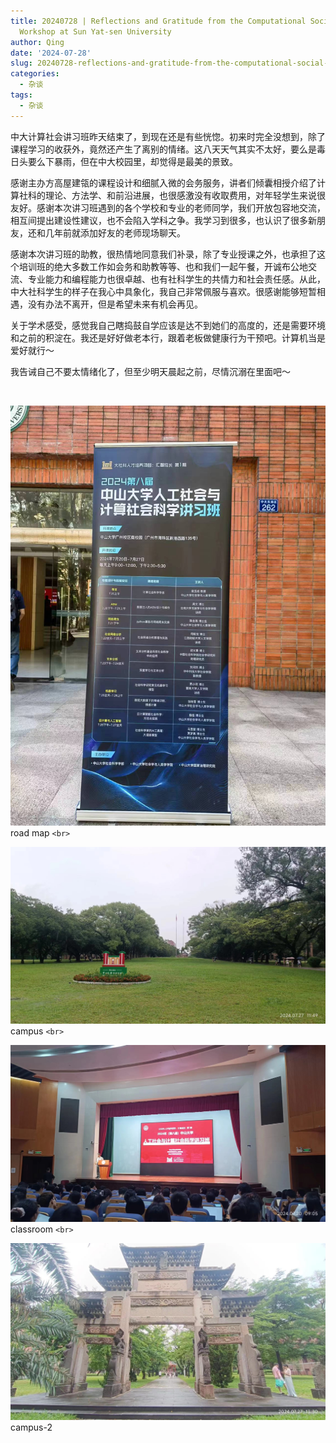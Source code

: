 ```yaml
---
title: 20240728 | Reflections and Gratitude from the Computational Social Science
  Workshop at Sun Yat-sen University
author: Qing
date: '2024-07-28'
slug: 20240728-reflections-and-gratitude-from-the-computational-social-science-workshop-at-sun-yat-sen-university
categories:
  - 杂谈
tags:
  - 杂谈
---
```

中大计算社会讲习班昨天结束了，到现在还是有些恍惚。初来时完全没想到，除了课程学习的收获外，竟然还产生了离别的情绪。这八天天气其实不太好，要么是毒日头要么下暴雨，但在中大校园里，却觉得是最美的景致。

感谢主办方高屋建瓴的课程设计和细腻入微的会务服务，讲者们倾囊相授介绍了计算社科的理论、方法学、和前沿进展，也很感激没有收取费用，对年轻学生来说很友好。感谢本次讲习班遇到的各个学校和专业的老师同学，我们开放包容地交流，相互间提出建设性建议，也不会陷入学科之争。我学习到很多，也认识了很多新朋友，还和几年前就添加好友的老师现场聊天。

感谢本次讲习班的助教，很热情地同意我们补录，除了专业授课之外，也承担了这个培训班的绝大多数工作如会务和助教等等、也和我们一起午餐，开诚布公地交流、专业能力和编程能力也很卓越、也有社科学生的共情力和社会责任感。从此，中大社科学生的样子在我心中具象化，我自己非常佩服与喜欢。很感谢能够短暂相遇，没有办法不离开，但是希望未来有机会再见。

关于学术感受，感觉我自己瞎捣鼓自学应该是达不到她们的高度的，还是需要环境和之前的积淀在。我还是好好做老本行，跟着老板做健康行为干预吧。计算机当是爱好就行～

我告诫自己不要太情绪化了，但至少明天晨起之前，尽情沉溺在里面吧～

<br>

![](images/1.jpg)
road map
`<br>`

![](images/2.jpg)
campus
`<br>`

![](images/3.jpg)
classroom
`<br>`

![](images/4.jpg)
campus-2
